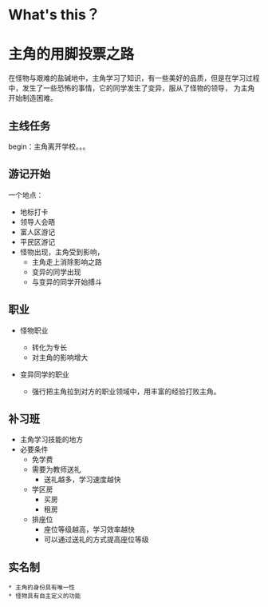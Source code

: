# What's this？


# 主角的用脚投票之路

在怪物与艰难的盐碱地中，主角学习了知识，有一些美好的品质，但是在学习过程中，发生了一些恐怖的事情，它的同学发生了变异，服从了怪物的领导，
为主角开始制造困难。

## 主线任务

begin：主角离开学校。。。

## 游记开始

一个地点：

* 地标打卡
* 领导人会晤
* 富人区游记
* 平民区游记
* 怪物出现，主角受到影响，
    * 主角走上消除影响之路
    * 变异的同学出现
    * 与变异的同学开始搏斗
    
## 职业

* 怪物职业
    * 转化为专长
    * 对主角的影响增大
    
* 变异同学的职业
    * 强行把主角拉到对方的职业领域中，用丰富的经验打败主角。
    
    
## 补习班

* 主角学习技能的地方
* 必要条件
    * 免学费
    * 需要为教师送礼
        * 送礼越多，学习速度越快
    * 学区房
        * 买房
        * 租房
    * 排座位
        * 座位等级越高，学习效率越快
        * 可以通过送礼的方式提高座位等级
        
## 实名制

    * 主角的身份具有唯一性
    * 怪物具有自主定义的功能
    
         
        
    

